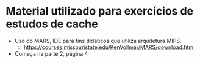# Material utilizado para exercícios de estudos de cache
- Uso do MARS, IDE para fins didáticos que utiliza arquitetura MIPS.<br>
  - https://courses.missouristate.edu/KenVollmar/MARS/download.htm<br>
- Começa na parte 2, página 4<br>
